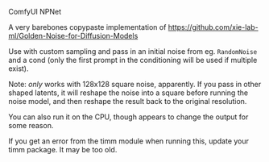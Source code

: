 ComfyUI NPNet

A very barebones copypaste implementation of https://github.com/xie-lab-ml/Golden-Noise-for-Diffusion-Models

Use with custom sampling and pass in an initial noise from eg. `RandomNoise` and a cond (only the first prompt in the conditioning will be used if multiple exist).

Note: *only* works with 128x128 square noise, apparently. If you pass in other shaped latents, it will reshape the noise into a square before running the noise model, and then reshape the result back to the original resolution.

You can also run it on the CPU, though appears to change the output for some reason.

If you get an error from the timm module when running this, update your timm package. It may be too old.
